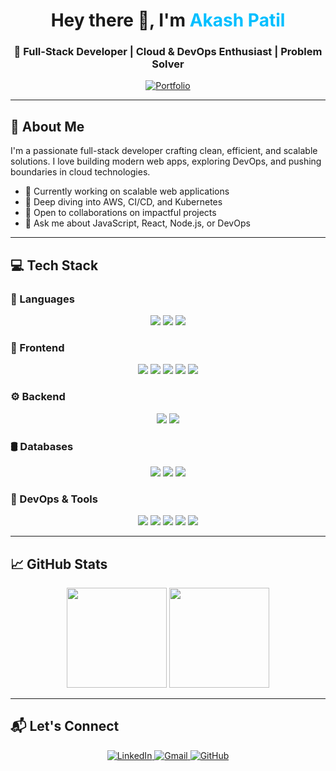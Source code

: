 <h1 align="center">Hey there 👋, I'm <span style="color:#00BFFF;">Akash Patil</span></h1>

<h3 align="center">🚀 Full-Stack Developer | Cloud & DevOps Enthusiast | Problem Solver</h3>

<p align="center">
  <a href="https://akashpatil1610.vercel.app/">
    <img src="https://img.shields.io/badge/Visit My Portfolio-000000?style=for-the-badge&logo=vercel&logoColor=white" alt="Portfolio"/>
  </a>
</p>

---

## 🌟 About Me

I'm a passionate full-stack developer crafting clean, efficient, and scalable solutions. I love building modern web apps, exploring DevOps, and pushing boundaries in cloud technologies.

- 🔭 Currently working on scalable web applications
- 🌱 Deep diving into AWS, CI/CD, and Kubernetes
- 👯 Open to collaborations on impactful projects
- 💬 Ask me about JavaScript, React, Node.js, or DevOps


---

## 💻 Tech Stack

### 💬 Languages
<p align="center">
  <img src="https://img.shields.io/badge/JavaScript-F7DF1E?style=for-the-badge&logo=javascript&logoColor=black"/>
  <img src="https://img.shields.io/badge/TypeScript-3178C6?style=for-the-badge&logo=typescript&logoColor=white"/>
  <img src="https://img.shields.io/badge/C++-00599C?style=for-the-badge&logo=c%2B%2B&logoColor=white"/>
</p>

### 🎨 Frontend
<p align="center">
  <img src="https://img.shields.io/badge/React-61DAFB?style=for-the-badge&logo=react&logoColor=black"/>
  <img src="https://img.shields.io/badge/HTML5-E34F26?style=for-the-badge&logo=html5&logoColor=white"/>
  <img src="https://img.shields.io/badge/CSS3-1572B6?style=for-the-badge&logo=css3&logoColor=white"/>
  <img src="https://img.shields.io/badge/TailwindCSS-06B6D4?style=for-the-badge&logo=tailwind-css&logoColor=white"/>
  <img src="https://img.shields.io/badge/Bootstrap-7952B3?style=for-the-badge&logo=bootstrap&logoColor=white"/>
</p>

### ⚙️ Backend
<p align="center">
  <img src="https://img.shields.io/badge/Node.js-339933?style=for-the-badge&logo=node.js&logoColor=white"/>
  <img src="https://img.shields.io/badge/Express.js-000000?style=for-the-badge&logo=express&logoColor=white"/>
</p>

### 🛢️ Databases
<p align="center">
  <img src="https://img.shields.io/badge/MongoDB-47A248?style=for-the-badge&logo=mongodb&logoColor=white"/>
  <img src="https://img.shields.io/badge/MySQL-4479A1?style=for-the-badge&logo=mysql&logoColor=white"/>
  <img src="https://img.shields.io/badge/Firebase-FFCA28?style=for-the-badge&logo=firebase&logoColor=black"/>
</p>

### 🚀 DevOps & Tools
<p align="center">
  <img src="https://img.shields.io/badge/Docker-2496ED?style=for-the-badge&logo=docker&logoColor=white"/>
  <img src="https://img.shields.io/badge/Terraform-623CE4?style=for-the-badge&logo=terraform&logoColor=white"/>
  <img src="https://img.shields.io/badge/Ansible-EE0000?style=for-the-badge&logo=ansible&logoColor=white"/>
  <img src="https://img.shields.io/badge/Git-F05032?style=for-the-badge&logo=git&logoColor=white"/>
  <img src="https://img.shields.io/badge/Figma-F24E1E?style=for-the-badge&logo=figma&logoColor=white"/>
</p>

---

## 📈 GitHub Stats

<p align="center">
  <img src="https://github-readme-stats.vercel.app/api?username=Max-CoderBoi&show_icons=true&theme=tokyonight&hide_border=true&bg_color=0d1117&title_color=58a6ff&icon_color=58a6ff" height="160"/>
  <img src="https://github-readme-stats.vercel.app/api/top-langs/?username=Max-CoderBoi&layout=compact&theme=tokyonight&hide_border=true&bg_color=0d1117&title_color=58a6ff" height="160"/>
</p>

---

## 📬 Let's Connect

<p align="center">
  <a href="https://www.linkedin.com/in/akash-patil-544a62301">
    <img src="https://img.shields.io/badge/LinkedIn-0A66C2?style=for-the-badge&logo=linkedin&logoColor=white" alt="LinkedIn"/>
  </a>
  <a href="mailto:akashpatil.ap1610@gmail.com">
    <img src="https://img.shields.io/badge/Gmail-EA4335?style=for-the-badge&logo=gmail&logoColor=white" alt="Gmail"/>
  </a>
  <a href="https://github.com/Max-CoderBoi">
    <img src="https://img.shields.io/badge/GitHub-181717?style=for-the-badge&logo=github&logoColor=white" alt="GitHub"/>
  </a>
</p>
